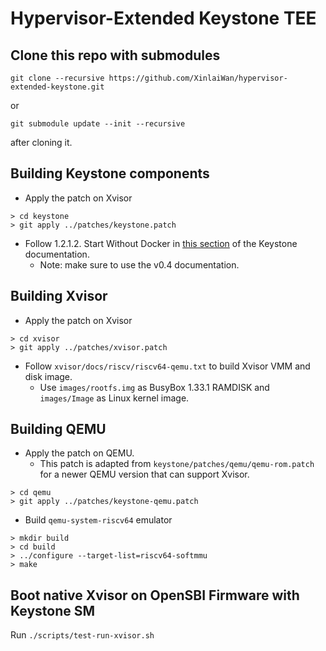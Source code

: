 # Hypervisor-Extended Keystone TEE

## Clone this repo with submodules

```
git clone --recursive https://github.com/XinlaiWan/hypervisor-extended-keystone.git
```
or
```
git submodule update --init --recursive
```
after cloning it.

## Building Keystone components

- Apply the patch on Xvisor

```
> cd keystone
> git apply ../patches/keystone.patch
```

- Follow 1.2.1.2. Start Without Docker in [this section](http://docs.keystone-enclave.org/en/v0.4/Getting-Started/Running-Keystone-with-QEMU.html) of the Keystone documentation.
  - Note: make sure to use the v0.4 documentation.

## Building Xvisor

- Apply the patch on Xvisor

```
> cd xvisor
> git apply ../patches/xvisor.patch
```

- Follow `xvisor/docs/riscv/riscv64-qemu.txt` to build Xvisor VMM and disk image.
  - Use `images/rootfs.img` as BusyBox 1.33.1 RAMDISK and `images/Image` as Linux kernel image. 

## Building QEMU

- Apply the patch on QEMU. 
  - This patch is adapted from `keystone/patches/qemu/qemu-rom.patch` for a newer QEMU version that can support Xvisor.

```
> cd qemu
> git apply ../patches/keystone-qemu.patch
```

- Build `qemu-system-riscv64` emulator

```
> mkdir build
> cd build
> ../configure --target-list=riscv64-softmmu
> make
```

## Boot native Xvisor on OpenSBI Firmware with Keystone SM

Run `./scripts/test-run-xvisor.sh`
